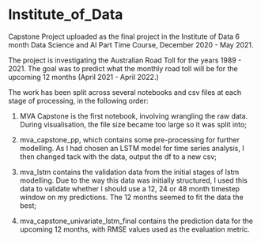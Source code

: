 # Institute_of_Data
Capstone Project uploaded as the final project in the Institute of Data 6 month Data Science and AI Part Time Course, December 2020 - May 2021. 

The project is investigating the Australian Road Toll for the years 1989 - 2021. The goal was to predict what the monthly road toll will be for the upcoming 12 months (April 2021 - April 2022.)

The work has been split across several notebooks and csv files at each stage of processing, in the following order:

1. MVA Capstone is the first notebook, involving wrangling the raw data. During visualisation, the file size became too large so it was split into;

2. mva_capstone_pp, which contains some pre-processing for further modelling. As I had chosen an LSTM model for time series analysis, I then changed tack with the data, output the df to a new csv;

3. mva_lstm contains the validation data from the initial stages of lstm modelling. Due to the way this data was initially structured, I used this data to validate whether I should use a 12, 24 or 48 month timestep window on my predictions. The 12 months seemed to fit the data the best;

4. mva_capstone_univariate_lstm_final contains the prediction data for the upcoming 12 months, with RMSE values used as the evaluation metric.
